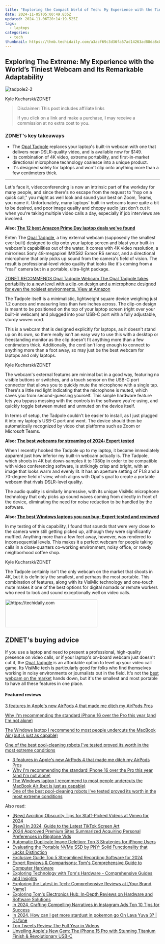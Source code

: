 ```yaml
---
title: "Exploring the Compact World of Tech: My Experience with the Tiniest Webcam Created - A Look Into Its Remarkable Flexibility"
date: 2024-11-05T05:00:49.835Z
updated: 2024-11-06T20:14:19.525Z
tags:
  - laptops
categories:
  - tech
thumbnail: https://thmb.techidaily.com/a3acf69c3d36fa57ad14263ad88da8c8eaf18e40a1badf8ad19a8dbcc0ab15b1.jpg
---
```


## Exploring The Extreme: My Experience with the World’s Tiniest Webcam and Its Remarkable Adaptability

![tadpole2-2](https://www.zdnet.com/a/img/resize/33d82ec0a96dc19cafcda2dae844e25c90299b58/2024/07/15/30c54f2a-5153-4e5a-87b4-31570571bf4f/opal-tadpole-webcam.jpg?auto=webp&width=1280)

Kyle Kucharski/ZDNET

>  Disclaimer: This post includes affiliate links
>
>  If you click on a link and make a purchase, I may receive a commission at no extra cost to you.
>

### ZDNET's key takeaways

* The [Opal Tadpole](https://buy.geni.us/Proxy.ashx?TSID=368250&GR%5FURL=https%3A%2F%2Fwww.amazon.com%2FOpal-Tadpole-Laptops-Directional-Microphones%2Fdp%2FB0CM8V52PG%2F%3Ftag%3Dzd-buy-button-20%26ascsubtag%3D%5F%5FCOM%5FCLICK%5FID%5F%5F%7Cad15eaa4-6c16-4011-80dd-5fff570c5011%7Cdtp&dtb=1) replaces your laptop's built-in webcam with one that delivers near-DSLR-quality video, and is available now for $149.
* Its combination of 4K video, extreme portability, and first-in-market directional microphone technology coalesce into a unique product.
* It's designed solely for laptops and won't clip onto anything more than a few centimeters thick.

---

Let's face it, videoconferencing is now an intrinsic part of the workday for many people, and since there's no escape from the request to "hop on a quick call," you might as well look and sound your best on Zoom, Teams, you name it. Unfortunately, many laptops' built-in webcams leave quite a bit to be desired, and poor image quality and choppy audio just don't cut it when you're taking multiple video calls a day, especially if job interviews are involved.

**Also: [The 12 best Amazon Prime Day laptop deals we've found](https://www.zdnet.com/article/best-prime-day-laptop-deals-2024-07-15/)**

Enter: The [Opal Tadpole](https://buy.geni.us/Proxy.ashx?TSID=368250&GR%5FURL=https%3A%2F%2Fwww.amazon.com%2FOpal-Tadpole-Laptops-Directional-Microphones%2Fdp%2FB0CM8V52PG%2F%3Ftag%3Dzd-buy-button-20%26ascsubtag%3D%5F%5FCOM%5FCLICK%5FID%5F%5F%7Cad15eaa4-6c16-4011-80dd-5fff570c5011%7Cdtp&dtb=1), a tiny external webcam (supposedly the smallest ever built) designed to clip onto your laptop screen and blast your built-in webcam's capabilities out of the water. It comes with 4K video resolution, a mirrorless Sony 48-megapixel IMX582 Exmor RS sensor, and a directional microphone that only picks up sound from the camera's field of vision. The result is professional-level video quality that looks like it's coming from a "real" camera but in a portable, ultra-light package. 

[ZDNET RECOMMENDS Opal Tadpole Webcam The Opal Tadpole takes portability to a new level with a clip-on design and a microphone designed for even the noisiest environments. View at Amazon](https://buy.geni.us/Proxy.ashx?TSID=368250&GR%5FURL=https%3A%2F%2Fwww.amazon.com%2FOpal-Tadpole-Laptops-Directional-Microphones%2Fdp%2FB0CM8V52PG%2F%3Ftag%3Dzd-buy-button-20%26ascsubtag%3D%5F%5FCOM%5FCLICK%5FID%5F%5F%7Cad15eaa4-6c16-4011-80dd-5fff570c5011%7Cdtp&dtb=1)

The Tadpole itself is a minimalistic, lightweight square device weighing just 1.2 ounces and measuring less than two inches across. The clip-on design is meant to be positioned on the top of your laptop screen (right over your built-in webcam) and plugged into your USB-C port with a fully adjustable, sturdy woven cord. 

This is a webcam that is designed explicitly for laptops, as it doesn't stand up on its own, so there really isn't an easy way to use this with a desktop or freestanding monitor as the clip doesn't fit anything more than a few centimeters thick. Additionally, the cord isn't long enough to connect to anything more than a foot away, so may just be the best webcam for laptops and only laptops.

Kyle Kucharski/ZDNET

The webcam's external features are minimal but in a good way, featuring no visible buttons or switches, and a touch sensor on the USB-C port connector that allows you to quickly mute the microphone with a single tap. There's a little red light indicating that the microphone is muted, which saves you from second-guessing yourself. This simple hardware feature lets you bypass messing with the controls in the software you're using, and quickly toggle between muted and unmuted on the device itself. 

In terms of setup, the Tadpole couldn't be easier to install, as I just plugged it into my laptop's USB-C port and went. The device should then be automatically recognized by video chat platforms such as Zoom or Microsoft Teams. 

**Also:** [**The best webcams for streaming of 2024: Expert tested**](https://www.zdnet.com/article/best-streaming-webcam/)

When I recently hooked the Tadpole up to my laptop, it became immediately apparent just how inferior my built-in webcam actually is. The Tadpole, which shoots in 4K but down-samples it to 1080p in order to be compatible with video conferencing software, is strikingly crisp and bright, with an image that looks warm and evenly lit. It has an aperture setting of F1.8 and a 70-degree field of view, which aligns with Opal's goal to create a portable webcam that rivals DSLR-level quality. 

The audio quality is similarly impressive, with its unique VisiMic microphone technology that only picks up sound waves coming from directly in front of the device, eliminating the need for noise reduction to be handled by the software. 

**Also: [The best Windows laptops you can buy: Expert tested and reviewed](https://www.zdnet.com/article/best-windows-laptop/)**

In my testing of this capability, I found that sounds that were very close to the camera were still getting picked up, although they were significantly muffled. Anything more than a few feet away, however, was rendered to inconsequential levels. This makes it a perfect webcam for people taking calls in a close-quarters co-working environment, noisy office, or rowdy neighborhood coffee shop. 

Kyle Kucharski/ZDNET

The Tadpole certainly isn't the only webcam on the market that shoots in 4K, but it is definitely the smallest, and perhaps the most portable. This combination of features, along with its VisiMic technology and one-touch mute makes it one of the best options for digital nomads or remote workers who need to look and sound exceptionally well on video calls.

<!-- affiliate ads begin -->
<a href="https://laganoo.pxf.io/c/5597632/1484940/16446" target="_top" id="1484940">
  <img src="//a.impactradius-go.com/display-ad/16446-1484940" border="0" alt="https://techidaily.com" width="300" height="90"/>
</a>
<img height="0" width="0" src="https://laganoo.pxf.io/i/5597632/1484940/16446" style="position:absolute;visibility:hidden;" border="0" />
<!-- affiliate ads end -->

## ZDNET's buying advice

If you use a laptop and need to present a professional, high-quality presence on video calls, or if your laptop's on-board webcam just doesn't cut it, the [Opal Tadpole](https://buy.geni.us/Proxy.ashx?TSID=368250&GR%5FURL=https%3A%2F%2Fwww.amazon.com%2FOpal-Tadpole-Laptops-Directional-Microphones%2Fdp%2FB0CM8V52PG%3Ftag%3Dzd-buy-button-20%26ascsubtag%3D%5F%5FCOM%5FCLICK%5FID%5F%5F%7Cad15eaa4-6c16-4011-80dd-5fff570c5011%7Cdtp&dtb=1) is an affordable option to level up your video call game. Its VisiMic tech is particularly good for folks who find themselves working in noisy environments or journalists out in the field. It's not the [best webcam on the market](https://www.zdnet.com/article/best-streaming-webcam/) hands down, but it's the smallest and most portable to have all these features in one place. 

#### Featured reviews

[3 features in Apple's new AirPods 4 that made me ditch my AirPods Pros](https://www.zdnet.com/article/3-features-in-apples-new-airpods-4-that-made-me-ditch-my-airpods-pros/ "3 features in Apple's new AirPods 4 that made me ditch my AirPods Pros")

[Why I'm recommending the standard iPhone 16 over the Pro this year (and I'm not alone)](https://www.zdnet.com/article/why-im-recommending-the-standard-iphone-16-over-the-pro-this-year-and-im-not-alone/ "Why I'm recommending the standard iPhone 16 over the Pro this year (and I'm not alone)")

[The Windows laptop I recommend to most people undercuts the MacBook Air (but is just as capable)](https://www.zdnet.com/article/the-windows-laptop-i-recommend-to-most-people-undercuts-the-macbook-air-but-is-just-as-capable/ "The Windows laptop I recommend to most people undercuts the MacBook Air (but is just as capable)")

[One of the best pool-cleaning robots I've tested proved its worth in the most extreme conditions](https://www.zdnet.com/article/one-of-the-best-pool-cleaning-robots-ive-tested-proved-its-worth-in-the-most-extreme-conditions/ "One of the best pool-cleaning robots I've tested proved its worth in the most extreme conditions")

* [3 features in Apple's new AirPods 4 that made me ditch my AirPods Pros](https://www.zdnet.com/article/3-features-in-apples-new-airpods-4-that-made-me-ditch-my-airpods-pros/ "3 features in Apple's new AirPods 4 that made me ditch my AirPods Pros")
* [Why I'm recommending the standard iPhone 16 over the Pro this year (and I'm not alone)](https://www.zdnet.com/article/why-im-recommending-the-standard-iphone-16-over-the-pro-this-year-and-im-not-alone/ "Why I'm recommending the standard iPhone 16 over the Pro this year (and I'm not alone)")
* [The Windows laptop I recommend to most people undercuts the MacBook Air (but is just as capable)](https://www.zdnet.com/article/the-windows-laptop-i-recommend-to-most-people-undercuts-the-macbook-air-but-is-just-as-capable/ "The Windows laptop I recommend to most people undercuts the MacBook Air (but is just as capable)")
* [One of the best pool-cleaning robots I've tested proved its worth in the most extreme conditions](https://www.zdnet.com/article/one-of-the-best-pool-cleaning-robots-ive-tested-proved-its-worth-in-the-most-extreme-conditions/ "One of the best pool-cleaning robots I've tested proved its worth in the most extreme conditions")

<ins class="adsbygoogle"
     style="display:block"
     data-ad-format="autorelaxed"
     data-ad-client="ca-pub-7571918770474297"
     data-ad-slot="1223367746"></ins>

<ins class="adsbygoogle"
     style="display:block"
     data-ad-client="ca-pub-7571918770474297"
     data-ad-slot="8358498916"
     data-ad-format="auto"
     data-full-width-responsive="true"></ins>

<span class="atpl-alsoreadstyle">Also read:</span>
<div><ul>
<li><a href="https://vimeo-videos.techidaily.com/new-avoiding-obscurity-tips-for-staff-picked-videos-at-vimeo-for-2024/"><u>[New] Avoiding Obscurity Tips for Staff-Picked Videos at Vimeo for 2024</u></a></li>
<li><a href="https://fox-http.techidaily.com/new-in-2024-guide-to-the-latest-tiktok-screen-art/"><u>[New] In 2024, Guide to the Latest TikTok Screen Art</u></a></li>
<li><a href="https://fox-direct.techidaily.com/2024-approved-premium-sites-summarized-acquiring-personal-preferences-in-ringtone-vids/"><u>2024 Approved Premium Sites Summarized Acquiring Personal Preferences in Ringtone Vids</u></a></li>
<li><a href="https://win-rankings.techidaily.com/automatic-duplicate-image-deletion-top-3-strategies-for-iphone-users/"><u>Automatic Duplicate Image Deletion: Top 3 Strategies for iPhone Users</u></a></li>
<li><a href="https://hardware-reviews.techidaily.com/evaluating-the-portable-nvme-ssd-by-pny-solid-functionality-that-lacks-distinction/"><u>Evaluating the Portable NVMe SSD by PNY: Solid Functionality that Lacks Distinction</u></a></li>
<li><a href="https://video-capture.techidaily.com/exclusive-guide-top-5-streamlined-recording-software-for-2024/"><u>Exclusive Guide Top 5 Streamlined Recording Software for 2024</u></a></li>
<li><a href="https://hardware-reviews.techidaily.com/expert-reviews-and-comparisons-toms-comprehensive-guide-to-computer-hardware/"><u>Expert Reviews & Comparisons: Tom's Comprehensive Guide to Computer Hardware</u></a></li>
<li><a href="https://hardware-reviews.techidaily.com/exploring-technology-with-toms-hardware-comprehensive-guides-and-insights/"><u>Exploring Technology with Tom's Hardware - Comprehensive Guides and Insights</u></a></li>
<li><a href="https://hardware-reviews.techidaily.com/exploring-the-latest-in-tech-comprehensive-reviews-at-your-brand-name/"><u>Exploring the Latest in Tech: Comprehensive Reviews at [Your Brand Name]</u></a></li>
<li><a href="https://hardware-reviews.techidaily.com/exploring-toms-electronics-hub-in-depth-reviews-on-hardware-and-software-solutions/"><u>Exploring Tom's Electronics Hub: In-Depth Reviews on Hardware and Software Solutions</u></a></li>
<li><a href="https://instagram-video-recordings.techidaily.com/in-2024-crafting-compelling-narratives-in-instagram-ads-top-10-tips-for-success/"><u>In 2024, Crafting Compelling Narratives in Instagram Ads Top 10 Tips for Success</u></a></li>
<li><a href="https://android-pokemon-go.techidaily.com/in-2024-how-can-i-get-more-stardust-in-pokemon-go-on-lava-yuva-3-drfone-by-drfone-virtual-android/"><u>In 2024, How can I get more stardust in pokemon go On Lava Yuva 3? | Dr.fone</u></a></li>
<li><a href="https://twitter-clips.techidaily.com/top-tweets-review-the-full-year-in-videos/"><u>Top Tweets Review The Full Year in Videos</u></a></li>
<li><a href="https://some-guidance.techidaily.com/unveiling-apples-new-gem-the-iphone-15-pro-with-stunning-titanium-finish-and-revolutionary-usb-c/"><u>Unveiling Apple's New Gem: The iPhone 15 Pro with Stunning Titanium Finish & Revolutionary USB-C</u></a></li>
</ul></div>

